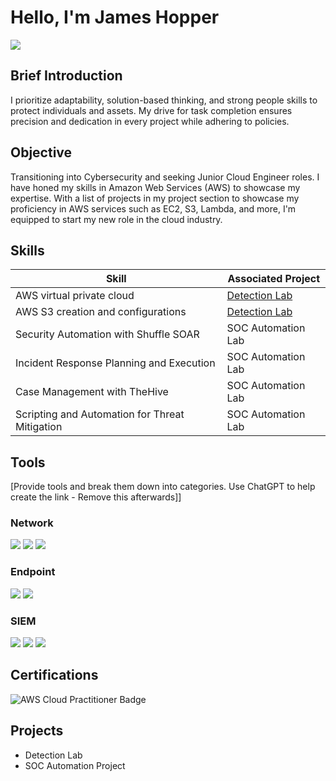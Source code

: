 # Hello, I'm James Hopper
<a href="https://www.linkedin.com/in/james-hopper-990563102/"><img src="https://img.shields.io/badge/-LinkedIn-0072b1?&style=for-the-badge&logo=linkedin&logoColor=white" /></a>

## Brief Introduction

I prioritize adaptability, solution-based thinking, and strong people skills to protect individuals and assets. My drive for task completion ensures precision and dedication in every project while adhering to policies.

## Objective

Transitioning into Cybersecurity and seeking Junior Cloud Engineer roles. I have honed my skills in Amazon Web Services (AWS) to showcase my expertise. With a list of projects in my project section to showcase my proficiency in AWS services such as EC2, S3, Lambda, and more, I'm equipped to start my new role in the cloud industry. 

## Skills

| Skill                                         | Associated Project         |
|-----------------------------------------------|----------------------------|
| AWS virtual private cloud        | <a href="https://google.com">Detection Lab</a>|
| AWS S3 creation and configurations  | <a href="https://google.com">Detection Lab</a>|
| Security Automation with Shuffle SOAR         | SOC Automation Lab|
| Incident Response Planning and Execution      | SOC Automation Lab|
| Case Management with TheHive                  | SOC Automation Lab|
| Scripting and Automation for Threat Mitigation | SOC Automation Lab|

## Tools
[Provide tools and break them down into categories. Use ChatGPT to help create the link - Remove this afterwards]]

### Network
<div>
    <img src="https://img.shields.io/badge/-Wireshark-1679A7?&style=for-the-badge&logo=Wireshark&logoColor=white" />
    <img src="https://img.shields.io/badge/-Suricata-EF3B2D?&style=for-the-badge&logo=Suricata&logoColor=white" />
    <img src="https://img.shields.io/badge/-Zeek-777BB4?&style=for-the-badge&logo=Zeek&logoColor=white" />
</div>

### Endpoint
<div>
    <img src="https://img.shields.io/badge/-Microsoft_Defender_for_Endpoint-00A4EF?&style=for-the-badge&logo=Microsoft&logoColor=white" />
    <img src="https://img.shields.io/badge/-Velociraptor-4B275F?&style=for-the-badge&logo=Velociraptor&logoColor=white" />
</div>

### SIEM
<div>
    <img src="https://img.shields.io/badge/-Microsoft_Sentinel-0078D4?&style=for-the-badge&logo=Microsoft&logoColor=white" />
    <img src="https://img.shields.io/badge/-Splunk-000000?&style=for-the-badge&logo=Splunk&logoColor=white" />
    <img src="https://img.shields.io/badge/-Elastic-005571?&style=for-the-badge&logo=Elastic&logoColor=white" />
</div>

## Certifications

<img src="https://img.shields.io/badge/AWS-Cloud%20Practitioner-232F3E?logo=amazon-aws&style=for-the-badge" alt="AWS Cloud Practitioner Badge" />

## Projects
- Detection Lab
- SOC Automation Project
